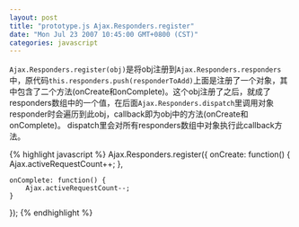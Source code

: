 ```yaml
---
layout: post
title: "prototype.js Ajax.Responders.register"
date: "Mon Jul 23 2007 10:45:00 GMT+0800 (CST)"
categories: javascript
---
```


`Ajax.Responders.register(obj)`是将obj注册到`Ajax.Responders.responders`中，原代码`this.responders.push(responderToAdd)`上面是注册了一个对象，其中包含了二个方法(onCreate和onComplete)。这个obj注册了之后，就成了responders数组中的一个值，在后面`Ajax.Responders.dispatch`里调用对象responder时会遍历到此obj，callback即为obj中的方法(onCreate和onComplete)。 dispatch里会对所有responders数组中对象执行此callback方法。

{% highlight javascript %}
Ajax.Responders.register({
    onCreate: function() {
        Ajax.activeRequestCount++;
    },

    onComplete: function() {
        Ajax.activeRequestCount--;
    }
});
{% endhighlight %}
